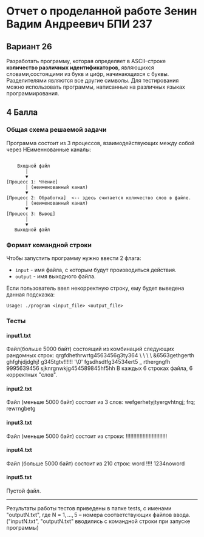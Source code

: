 # Отчет о проделанной работе Зенин Вадим Андреевич БПИ 237 
## Вариант 26 
Разработать программу, которая определяет в ASCII–строке **количество различных идентификаторов**, являющихся словами,cостоящими из букв и цифр, начинающихся с буквы. Разделителями являются все другие символы. Для тестирования можно
использовать программы, написанные на различных языках программирования.
## 4 Балла
### Общая схема решаемой задачи
Программа состоит из 3 процессов, взаимодействующих между собой через НЕименнованные каналы:
```

    Входной файл
       │
       ▼
[Процесс 1: Чтение]
       │ (неименованный канал)
       ▼
[Процесс 2: Обработка]  <-- здесь считается количество слов в файле.
       │ (неименованный канал)
       ▼
[Процесс 3: Вывод]
       │
       ▼
   Выходной файл

```

### Формат командной строки
Чтобы запустить программу нужно ввести 2 флага:
- `input` - имя файла, с которым будут производиться действия.
- `output` - имя выходного файла.

Если пользователь ввел некорректную строку, ему будет выведена данная подсказка:
```
Usage: ./program <input_file> <output_file>
```

### Тесты 
#### input1.txt
Файл(больше 5000 байт) состоящий из комбинаций следующих рандомных строк:
qrgfdhethrwrtg4563456g3ty364
 \ 
 \ 
 \ 
\ &6563gethgerth ghfghjdjdghj! g345tgtv!!!!!! '\0'
fgsdhsdtfg34534ert5 _ rthergngfh 9995639456 sjknrgnwkjg454589845hf5hh
В каждых 6 строках файла, 6 корректных "слов".
#### input2.txt
Файл (меньше 5000 байт) состоит из 3 слов:
wefgerhetyjtyergvhtngj; frq; rewrngbetg
#### input3.txt
Файл (меньше 5000 байт) состоит из строки:
!!!!!!!!!!!!!!!!!!!!!!!!!!!
#### input4.txt
Файл (больше 5000 байт) состоит из 210 строк:
word !!!! 1234noword
#### input5.txt
Пустой файл.

---
Результаты работы тестов приведены в папке tests, с именами "outputN.txt", где N = $1, \dots, 5$ – номера соответствующих файлов ввода. ("inputN.txt", "outputN.txt" вводились с командной строки при запуске программы)